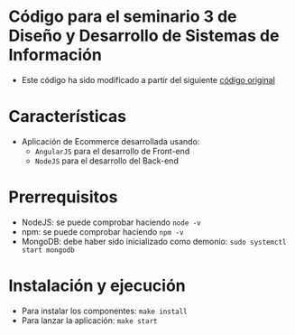 # Código para el seminario 3 de Diseño y Desarrollo de Sistemas de Información

* Este código ha sido modificado a partir del siguiente [código original](https://github.com/abidaks/angularjs-nodejs-example)

# Características

* Aplicación de Ecommerce desarrollada usando:
    * `AngularJS` para el desarrollo de Front-end
    * `NodeJS` para el desarrollo del Back-end

# Prerrequisitos

* NodeJS: se puede comprobar haciendo `node -v`
* npm: se puede comprobar haciendo `npm -v`
* MongoDB: debe haber sido inicializado como demonio: `sudo systemctl start mongodb`

# Instalación y ejecución

* Para instalar los componentes: `make install`
* Para lanzar la aplicación: `make start`
